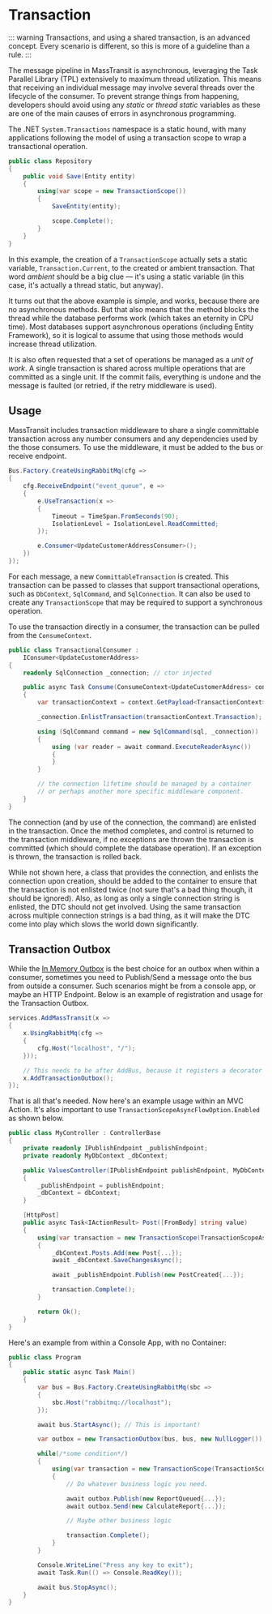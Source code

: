 # Transaction

::: warning
Transactions, and using a shared transaction, is an advanced concept. Every scenario is different, so this is more of a guideline than a rule.
:::

The message pipeline in MassTransit is asynchronous, leveraging the Task Parallel Library (TPL) extensively to maximum thread utilization. This means that receiving an individual message may involve several threads over the lifecycle of the consumer. To prevent strange things from happening, developers should avoid using any *static* or *thread static* variables as these are one of the main causes of errors in asynchronous programming.

The .NET `System.Transactions` namespace is a static hound, with many applications following the model of using a transaction scope to wrap a transactional operation.

```cs
public class Repository
{
    public void Save(Entity entity)
    {
        using(var scope = new TransactionScope())
        {
            SaveEntity(entity);

            scope.Complete();
        }
    }
}
```

In this example, the creation of a `TransactionScope` actually sets a static variable, `Transaction.Current`, to the created or ambient transaction. That word *ambient* should be a big clue — it's using a static variable (in this case, it's actually a thread static, but anyway).

It turns out that the above example is simple, and works, because there are no asynchronous methods. But that also means that the method blocks the thread while the database performs work (which takes an eternity in CPU time). Most databases support asynchronous operations (including Entity Framework), so it is logical to assume that using those methods would increase thread utilization.

It is also often requested that a set of operations be managed as a *unit of work*. A single transaction is shared across multiple operations that are committed as a single unit. If the commit fails, everything is undone and the message is faulted (or retried, if the retry middleware is used).

## Usage

MassTransit includes transaction middleware to share a single committable transaction across any number consumers and any dependencies used by the those consumers. To use the middleware, it must be added to the bus or receive endpoint.

```cs
Bus.Factory.CreateUsingRabbitMq(cfg =>
{
    cfg.ReceiveEndpoint("event_queue", e =>
    {
        e.UseTransaction(x =>
        {
            Timeout = TimeSpan.FromSeconds(90);
            IsolationLevel = IsolationLevel.ReadCommitted;
        });

        e.Consumer<UpdateCustomerAddressConsumer>();
    })
});
```

For each message, a new `CommittableTransaction` is created. This transaction can be passed to classes that support transactional operations, such as `DbContext`, `SqlCommand`, and `SqlConnection`. It can also be used to create any `TransactionScope` that may be required to support a synchronous operation.

To use the transaction directly in a consumer, the transaction can be pulled from the `ConsumeContext`.

```csharp
public class TransactionalConsumer :
    IConsumer<UpdateCustomerAddress>
{
    readonly SqlConnection _connection; // ctor injected

    public async Task Consume(ConsumeContext<UpdateCustomerAddress> context)
    {
        var transactionContext = context.GetPayload<TransactionContext>();

        _connection.EnlistTransaction(transactionContext.Transaction);

        using (SqlCommand command = new SqlCommand(sql, _connection))
        {
            using (var reader = await command.ExecuteReaderAsync())
            {
            }
        }

        // the connection lifetime should be managed by a container
        // or perhaps another more specific middleware component.
    }
}
```

The connection (and by use of the connection, the command) are enlisted in the transaction. Once the method completes, and control is returned to the transaction middleware, if no exceptions are thrown the transaction is committed (which should complete the database operation). If an exception is thrown, the transaction is rolled back.

While not shown here, a class that provides the connection, and enlists the connection upon creation, should be added to the container to ensure that the transaction is not enlisted twice (not sure that's a bad thing though, it should be ignored). Also, as long as only a single connection string is enlisted, the DTC should not get involved. Using the same transaction across multiple connection strings is a bad thing, as it will make the DTC come into play which slows the world down significantly.

## Transaction Outbox

While the [In Memory Outbox](/usage/exceptions#outbox) is the best choice for an outbox when within a consumer, sometimes you need to Publish/Send a message onto the bus from outside a consumer. Such scenarios might be from a console app, or maybe an HTTP Endpoint. Below is an example of registration and usage for the Transaction Outbox.

```cs
services.AddMassTransit(x =>
{
    x.UsingRabbitMq(cfg =>
    {
        cfg.Host("localhost", "/");
    }));

    // This needs to be after AddBus, because it registers a decorator over IPublishEndpoint and ISendEndpointProvider, and DI Registration order matters (last registration wins)
    x.AddTransactionOutbox();
});
```

That is all that's needed. Now here's an example usage within an MVC Action.  It's also important to use `TransactionScopeAsyncFlowOption.Enabled` as shown below.

```cs
public class MyController : ControllerBase
{
    private readonly IPublishEndpoint _publishEndpoint;
    private readonly MyDbContext _dbContext;

    public ValuesController(IPublishEndpoint publishEndpoint, MyDbContext dbContext)
    {
        _publishEndpoint = publishEndpoint;
        _dbContext = dbContext;
    }

    [HttpPost]
    public async Task<IActionResult> Post([FromBody] string value)
    {
        using(var transaction = new TransactionScope(TransactionScopeAsyncFlowOption.Enabled))
        {
            _dbContext.Posts.Add(new Post{...});
            await _dbContext.SaveChangesAsync();

            await _publishEndpoint.Publish(new PostCreated{...});

            transaction.Complete();
        }

        return Ok();
    }
}
```

Here's an example from within a Console App, with no Container:

```cs
public class Program
{
    public static async Task Main()
    {
        var bus = Bus.Factory.CreateUsingRabbitMq(sbc =>
        {
            sbc.Host("rabbitmq://localhost");
        });

        await bus.StartAsync(); // This is important!

        var outbox = new TransactionOutbox(bus, bus, new NullLogger()); // Treat this as a singleton, thread safe.

        while(/*some condition*/)
        {
            using(var transaction = new TransactionScope(TransactionScopeAsyncFlowOption.Enabled))
            {
                // Do whatever business logic you need.

                await outbox.Publish(new ReportQueued{...});
                await outbox.Send(new CalculateReport{...});

                // Maybe other business logic

                transaction.Complete();
            }
        }

        Console.WriteLine("Press any key to exit");
        await Task.Run(() => Console.ReadKey());

        await bus.StopAsync();
    }
}
```
